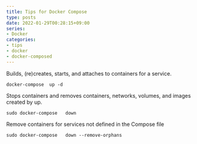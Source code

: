 ```yaml
---
title: Tips for Docker Compose
type: posts
date: 2022-01-29T00:28:15+09:00
series:
- Docker
categories:
- tips
- docker
- docker-composed
---
```


Builds, (re)creates, starts, and attaches to containers for a service.

    docker-compose  up -d


Stops containers and removes containers, networks, volumes, and images created by up.

    sudo docker-compose   down


Remove containers for services not defined in the Compose file

    sudo docker-compose   down --remove-orphans

